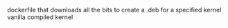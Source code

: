 dockerfile that downloads all the bits to create a .deb for a specified kernel vanilla compiled kernel
